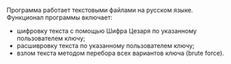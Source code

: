 Программа работает текстовыми файлами на русском языке.
Функционал программы включает:
- шифровку текста с помощью Шифра Цезаря по указанному пользователем ключу;
- расшивровку текста по указанному пользователем ключу;
- взлом текста методом перебора всех вариантов ключа (brute force).
